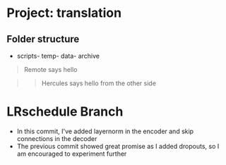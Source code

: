 # Project: translation

## Folder structure

- scripts- temp- data- archive

> Remote says hello

> > Hercules says hello from the other side

# LRschedule Branch

- In this commit, I've added layernorm in the encoder and skip connections in the decoder
- The previous commit showed great promise as I added dropouts, so I am encouraged to experiment further
